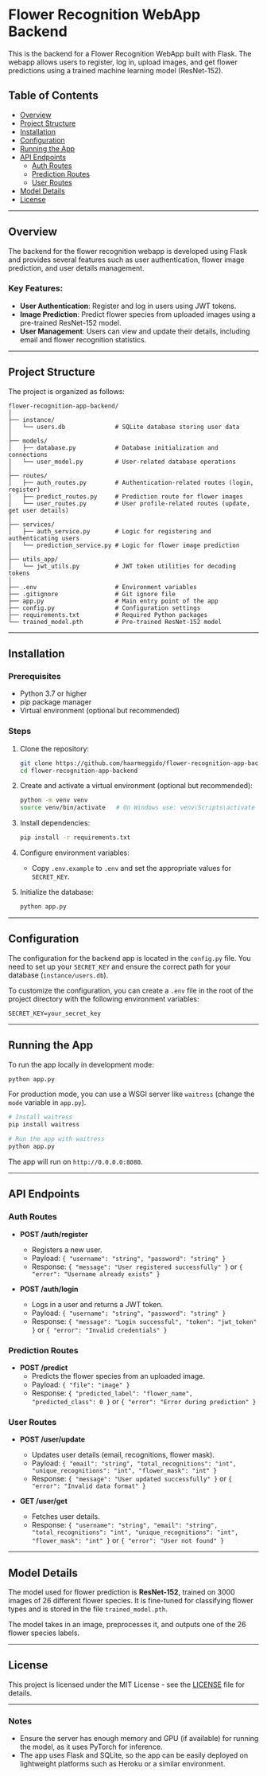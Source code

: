 # Flower Recognition WebApp Backend

This is the backend for a Flower Recognition WebApp built with Flask. The webapp allows users to register, log in, upload images, and get flower predictions using a trained machine learning model (ResNet-152).

## Table of Contents

- [Overview](#overview)
- [Project Structure](#project-structure)
- [Installation](#installation)
- [Configuration](#configuration)
- [Running the App](#running-the-app)
- [API Endpoints](#api-endpoints)
  - [Auth Routes](#auth-routes)
  - [Prediction Routes](#prediction-routes)
  - [User Routes](#user-routes)
- [Model Details](#model-details)
- [License](#license)

---

## Overview

The backend for the flower recognition webapp is developed using Flask and provides several features such as user authentication, flower image prediction, and user details management.

### Key Features:
- **User Authentication**: Register and log in users using JWT tokens.
- **Image Prediction**: Predict flower species from uploaded images using a pre-trained ResNet-152 model.
- **User Management**: Users can view and update their details, including email and flower recognition statistics.

---

## Project Structure

The project is organized as follows:

```
flower-recognition-app-backend/
│
├── instance/
│   └── users.db              # SQLite database storing user data
│
├── models/
│   ├── database.py           # Database initialization and connections
│   └── user_model.py         # User-related database operations
│
├── routes/
│   ├── auth_routes.py        # Authentication-related routes (login, register)
│   ├── predict_routes.py     # Prediction route for flower images
│   └── user_routes.py        # User profile-related routes (update, get user details)
│
├── services/
│   ├── auth_service.py       # Logic for registering and authenticating users
│   └── prediction_service.py # Logic for flower image prediction
│
├── utils_app/
│   └── jwt_utils.py          # JWT token utilities for decoding tokens
│
├── .env                      # Environment variables
├── .gitignore                # Git ignore file
├── app.py                    # Main entry point of the app
├── config.py                 # Configuration settings
├── requirements.txt          # Required Python packages
└── trained_model.pth         # Pre-trained ResNet-152 model
```

---

## Installation

### Prerequisites

- Python 3.7 or higher
- pip package manager
- Virtual environment (optional but recommended)

### Steps

1. Clone the repository:
   ```bash
   git clone https://github.com/haarmeggido/flower-recognition-app-backend.git
   cd flower-recognition-app-backend
   ```

2. Create and activate a virtual environment (optional but recommended):
   ```bash
   python -m venv venv
   source venv/bin/activate   # On Windows use: venv\Scripts\activate
   ```

3. Install dependencies:
   ```bash
   pip install -r requirements.txt
   ```

4. Configure environment variables:
   - Copy `.env.example` to `.env` and set the appropriate values for `SECRET_KEY`.

5. Initialize the database:
   ```bash
   python app.py
   ```

---

## Configuration

The configuration for the backend app is located in the `config.py` file. You need to set up your `SECRET_KEY` and ensure the correct path for your database (`instance/users.db`).

To customize the configuration, you can create a `.env` file in the root of the project directory with the following environment variables:

```env
SECRET_KEY=your_secret_key
```

---

## Running the App

To run the app locally in development mode:

```bash
python app.py
```

For production mode, you can use a WSGI server like `waitress` (change the `mode` variable in `app.py`).

```bash
# Install waitress
pip install waitress

# Run the app with waitress
python app.py
```

The app will run on `http://0.0.0.0:8080`.

---

## API Endpoints

### Auth Routes

- **POST /auth/register**
  - Registers a new user.
  - Payload: `{ "username": "string", "password": "string" }`
  - Response: `{ "message": "User registered successfully" }` or `{ "error": "Username already exists" }`

- **POST /auth/login**
  - Logs in a user and returns a JWT token.
  - Payload: `{ "username": "string", "password": "string" }`
  - Response: `{ "message": "Login successful", "token": "jwt_token" }` or `{ "error": "Invalid credentials" }`

### Prediction Routes

- **POST /predict**
  - Predicts the flower species from an uploaded image.
  - Payload: `{ "file": "image" }`
  - Response: `{ "predicted_label": "flower_name", "predicted_class": 0 }` or `{ "error": "Error during prediction" }`

### User Routes

- **POST /user/update**
  - Updates user details (email, recognitions, flower mask).
  - Payload: `{ "email": "string", "total_recognitions": "int", "unique_recognitions": "int", "flower_mask": "int" }`
  - Response: `{ "message": "User updated successfully" }` or `{ "error": "Invalid data format" }`

- **GET /user/get**
  - Fetches user details.
  - Response: `{ "username": "string", "email": "string", "total_recognitions": "int", "unique_recognitions": "int", "flower_mask": "int" }` or `{ "error": "User not found" }`

---

## Model Details

The model used for flower prediction is **ResNet-152**, trained on 3000 images of 26 different flower species. It is fine-tuned for classifying flower types and is stored in the file `trained_model.pth`.

The model takes in an image, preprocesses it, and outputs one of the 26 flower species labels.

---

## License

This project is licensed under the MIT License - see the [LICENSE](LICENSE) file for details.

---

### Notes

- Ensure the server has enough memory and GPU (if available) for running the model, as it uses PyTorch for inference.
- The app uses Flask and SQLite, so the app can be easily deployed on lightweight platforms such as Heroku or a similar environment.
